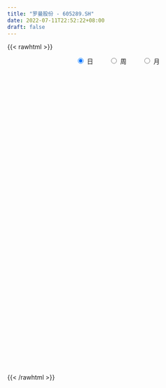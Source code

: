```yaml
---
title: "罗曼股份 - 605289.SH"
date: 2022-07-11T22:52:22+08:00
draft: false
---
```

{{< rawhtml >}}
    <div style="text-align: center">
        <label style="padding: 1rem;"><input style="margin-right: .5rem" type="radio" name="period" value="D" checked onclick="period_change(this)">日</label>
        <label style="padding: 1rem;"><input style="margin-right: .5rem" type="radio" name="period" value="W" onclick="period_change(this)">周</label>
        <label style="padding: 1rem;"><input style="margin-right: .5rem" type="radio" name="period" value="M" onclick="period_change(this)">月</label>
    </div>
    <div id="chart" style="height: 700px;"></div> 
    <script type="text/javascript">
        const D_v = [6069.51,31761.0,112683.31,18300.0,30371.97,60163.59,61885.45,42359.85,34785.06,49776.19,44214.12,34545.24,27684.08,41759.47,27247.69,24602.65,19018.17,21075.01,27548.87,19822.2,16063.7,19789.43,16485.0,17223.15,26973.32,48848.21,26053.26,18361.88,12901.35,13343.5,10807.61,8576.21,18135.04,12589.45,8574.08,11525.16,10287.47,9560.52,10184.72,10275.37,7949.41,40891.44,48172.71,25978.39,22243.63,19103.48,9302.84,12118.61,9191.47,8591.38,7093.53,8063.39,8908.12,7439.43,10913.73,4726.67,6540.66,5913.16,6016.28,12246.54,17367.37,11100.05,7139.4,6801.69,10966.13,8734.44,10386.92,8818.7,6903.37,5315.87,5274.79,5211.95,4568.22,8022.88,5975.34,5020.45,10353.42,9180.34,7245.17,6118.07,11013.66,8101.51,6915.34,5199.54,11264.86,9524.73,7008.09,4567.79,5481.83,5487.55,5267.74,7711.97,7195.49,6798.63,7052.44,7609.94,4222.51,5682.0,4227.31,6531.98,6374.49,4993.35,3622.36,3295.98,9128.65,4211.42,4534.93,2969.53,2271.8,1614.0,3649.89,2081.67,1881.21,1653.79,1880.99,1423.78,3702.88,3949.2,5769.26,1782.81,3447.64,26749.16,32038.06,24899.7,20241.39,15655.52,12466.83,9902.13,36558.05,18876.94,13637.25,51183.79,79148.18,119744.38,95726.33,84035.21,61635.64,65357.21,61170.28,40374.6,38294.41,69900.77,46799.88,27352.96,26534.94,25480.0,19648.8,15748.3,12358.0,14167.0,13708.0,16944.0,16859.59,59510.1,82264.11,112556.74,141708.79,110716.44,102154.6,98339.7,92988.75,84750.6,109457.9,69299.67,146100.78,100470.49,99672.29,103273.02,99517.67,87906.15,91834.32,69011.93,54570.12,41865.33,42322.79,41336.59,47186.8,38884.33,48217.86,42665.13,55144.91,44074.79,27823.0,37319.0,24613.33,20655.0,18637.0,14833.0,23633.0,16970.0,21249.0,18545.78,25575.95,15229.16,15856.0,29415.5,28060.5,71138.62,42992.44,32805.02,33479.0,36540.02,21219.1,15775.6,12604.8,14537.37,17304.79,26684.34,24661.17,17717.0,16130.0,13328.0,10822.0,9228.58,12413.8,11566.8,18574.0,17486.0,16724.13,29800.0,30219.51,19328.77,38102.78,45671.81,75365.88,40629.25,35655.67,59172.09,44987.0,35672.15,31734.15,33803.0,24323.39,22049.0,12792.0,13360.79,10859.0,17208.41,19978.0,24890.3,12215.97,16893.98,7177.0,37996.99,28201.99,26426.0,22984.58,15813.57,17252.63,28298.8,21889.83,13184.0,9405.0,9768.8,10369.99,8320.0,9125.0,8467.8,10337.0,14962.5,10319.5,7371.0,8940.0,7149.16,18588.34,42225.79,48234.3,39765.26,34753.73,22962.8,11376.87,12559.8,14311.0,24768.25,12859.51,22590.77,16429.98,9369.27,9765.72,8759.74,13760.25,30179.92,17027.06,12056.93,26769.0,22042.59,16994.43,12572.52,10318.75,12416.75,7802.0,9801.5,13242.49]
const D_histogram = [0.0,0.2508034188,0.209849933,-0.085054706,-0.4979506973,-0.8854405651,-1.0451369481,-1.1661749559,-1.1333642976,-0.994964802,-0.8106879123,-0.6635424121,-0.5950110116,-0.434400041,-0.3173167525,-0.2488846581,-0.1807810695,-0.1351867471,-0.1249281076,-0.0713380343,-0.0059988769,0.0275549731,0.0872279045,0.1522866867,0.2329180508,0.3319540202,0.350423574,0.3262014182,0.3038269843,0.2933019146,0.2683890383,0.2574886071,0.1768597286,0.0997460214,0.0548158843,0.0450516938,0.0736924263,0.1043136137,0.1279513803,0.1246214872,0.1310827271,0.3140747257,0.3466007822,0.3697528578,0.3466824938,0.2593221355,0.193728655,0.1658350329,0.1486153236,0.113122712,0.1022412893,0.0981886037,0.1098918746,0.0999742244,0.0480790892,0.0229000809,-0.0078785811,-0.0309629226,-0.0345422138,-0.0626440011,-0.1376852787,-0.2110963002,-0.2510762786,-0.287855909,-0.2575041819,-0.1841654741,-0.0802882025,-0.0155010369,0.0348259967,0.087411984,0.104634604,0.1419468402,0.1697878882,0.1994187738,0.203912967,0.201524266,0.2461797131,0.2255220792,0.2238467956,0.224074261,0.1790229799,0.1783830975,0.1732975601,0.1672117143,0.175114878,0.1386421783,0.0810569259,0.054554185,0.037311158,0.0362634582,0.0408717096,0.0627301607,0.0858155756,0.1044352012,0.1171271261,0.0932625631,0.0883668621,0.0520196998,0.0239114277,0.0208932382,-0.0033026202,-0.0114165448,-0.0038938458,-0.0054630141,-0.0694337997,-0.1083782216,-0.1599805352,-0.1539055532,-0.1180290047,-0.0899739965,-0.0865941218,-0.0571784743,-0.0332774567,-0.0152863405,-0.005736779,0.0031396639,-0.0207870963,-0.0288728955,-0.0437709782,-0.0467418839,-0.0362312025,0.0665003838,0.1391725331,0.2105752186,0.2673865891,0.2457326383,0.2450344592,0.2282311197,0.3031641371,0.3186575525,0.3049295509,0.4490475319,0.7007527132,0.8461935256,0.9467476517,0.7347699685,0.5597027565,0.2873984452,0.1783656972,0.0755074618,-0.0003918609,0.0173379384,-0.0948402163,-0.164920934,-0.2530675832,-0.3364910201,-0.3518253096,-0.3969054007,-0.4280056582,-0.4605013211,-0.4821840722,-0.441885198,-0.3989425448,-0.1769952175,0.1637862798,0.5805965771,0.7525765304,0.7922796517,0.8434663509,0.8002421633,0.7672081075,0.9326352743,1.2359071729,1.6330278247,1.4517817625,0.9467659712,0.3575836198,0.1803164966,-0.0572730992,-0.1713911194,-0.2036611876,-0.420514596,-0.7094643589,-0.8009239534,-0.8583452778,-0.8479841294,-0.9016005131,-0.9464169971,-0.8452798206,-0.8793987549,-0.7685861706,-0.8300902488,-0.9089673141,-0.8502134545,-0.8882177052,-0.8762758931,-0.9101533823,-0.9082724037,-0.7684117362,-0.6369931635,-0.4946052692,-0.389969518,-0.4220824669,-0.4185605719,-0.3683215508,-0.2146522533,0.1092360399,0.2730595059,0.3381961874,0.3041073291,0.2976262495,0.1511191364,0.0696864055,0.0369801055,0.0000687531,0.0039380342,-0.0376815901,-0.032792989,-0.0953001322,-0.1946411563,-0.2667453316,-0.243361701,-0.2067480196,-0.2258314383,-0.2897967999,-0.2661987067,-0.1615444479,-0.0411980136,0.0878745251,0.2211935272,0.2775672229,0.2546836618,0.307824927,0.5270214703,0.5657431635,0.5295089002,0.4680461266,0.510988498,0.5272476826,0.4219818866,0.3299805048,0.0563580749,-0.0948001507,-0.2587011786,-0.3461027098,-0.3801852676,-0.3960642887,-0.313282901,-0.2897130838,-0.3784978526,-0.4281645898,-0.5505653253,-0.7370482655,-0.8743835142,-0.9155621604,-0.8258559365,-0.661401104,-0.5108156565,-0.2365304494,0.0235904376,0.1660553499,0.2907467207,0.3473210039,0.3663779569,0.3511512549,0.3348557387,0.3301067004,0.3333676965,0.3477384109,0.2501020773,0.2329525707,0.2238608728,0.2114897345,0.1895714745,0.249178206,0.2879057117,0.3523416493,0.4497700669,0.5687649992,0.5744041323,0.5112183105,0.4880899085,0.1404478971,-0.1182731441,-0.2863682617,-0.3269313339,-0.3529731651,-0.3466838817,-0.322860497,-0.3038763136,-0.2773788316,-0.2750087709,-0.2349282681,-0.1842644074,-0.115801301,-0.0516323429,-0.0278625745,-0.0191096022,-0.0182696274,-0.0357934683,-0.031918352,-0.0077412323,-0.0097413928]
const D_fast = [0.0,0.3135042735,0.325013271,0.0088449554,-0.5285387102,-1.1373887192,-1.5583693392,-1.9709510861,-2.2214815021,-2.331823207,-2.3502182954,-2.3689583983,-2.4491797507,-2.3971687903,-2.3594146899,-2.35320376,-2.3302954388,-2.3184978032,-2.3394711906,-2.3037156259,-2.2398761877,-2.1994335945,-2.1179536869,-2.0148232331,-1.8759623563,-1.6939378818,-1.5878624345,-1.5305342358,-1.4769519236,-1.4141515146,-1.3719671313,-1.3184954107,-1.3549093571,-1.407086559,-1.4383127249,-1.436813992,-1.389750153,-1.3330505622,-1.2774249505,-1.2495994718,-1.2103675501,-0.9488568701,-0.829680618,-0.714090328,-0.6504900685,-0.673019893,-0.6901812097,-0.6766160736,-0.6566819519,-0.6638938856,-0.649214986,-0.6287205206,-0.5895442811,-0.5744683752,-0.6143437381,-0.6337977262,-0.6665460334,-0.6973711056,-0.7095859502,-0.7533487378,-0.8628113351,-0.9889964317,-1.0917454797,-1.2004890873,-1.2345134057,-1.2072160664,-1.1234108455,-1.0624989391,-1.0034654063,-0.9290264229,-0.885645152,-0.8128462058,-0.7425581857,-0.6630726067,-0.6076001717,-0.5596078062,-0.4534074308,-0.417684545,-0.3633981296,-0.307152099,-0.3074476351,-0.2634917431,-0.2252528904,-0.1895358077,-0.1378539246,-0.1396660797,-0.1769871005,-0.1898512953,-0.1977665328,-0.189748368,-0.1749221892,-0.1373811979,-0.0928418891,-0.0481134633,-0.0061397568,-0.006688679,0.0105073355,-0.0128349019,-0.034965317,-0.032760197,-0.0577817104,-0.0687497712,-0.0622005337,-0.0651354555,-0.146464691,-0.2125036683,-0.3041011158,-0.336502522,-0.3301332247,-0.3245717156,-0.3428403714,-0.3277193424,-0.312137689,-0.2979681579,-0.2898527912,-0.2801914323,-0.3093149666,-0.3246189896,-0.3504598169,-0.3651161936,-0.3636633128,-0.2443066305,-0.136841348,-0.0127948578,0.11086316,0.1506423687,0.2112028044,0.2514572448,0.4021812965,0.4973391,0.5598434862,0.8162233502,1.2431167097,1.6001059036,1.9373469426,1.9090617515,1.8739202287,1.6734655286,1.6090242049,1.525042835,1.4490455471,1.4711098309,1.3352216222,1.2239106709,1.072497126,0.904950934,0.8016603172,0.6573538759,0.5192522039,0.3716312107,0.2294024415,0.1592300162,0.1024370332,0.2801355562,0.6618636234,1.2238230649,1.5839471508,1.8217201851,2.083773472,2.2406098252,2.3993777963,2.7979637817,3.4102124735,4.2155900814,4.3972894599,4.1289651614,3.6291787149,3.496990716,3.2450828453,3.0881170453,3.0049316801,2.6829496227,2.2166337701,1.9249431873,1.6529355434,1.4513006595,1.1722841475,0.8908634142,0.7806806355,0.5267120125,0.4453780541,0.1763514138,-0.1297674801,-0.283566984,-0.5436256611,-0.7507528223,-1.0121686571,-1.2373557794,-1.2895980459,-1.3174277641,-1.298691187,-1.2915478154,-1.4291813811,-1.530299629,-1.5721409956,-1.4721347615,-1.1209374583,-0.8888491158,-0.7391633874,-0.6972254135,-0.6292999307,-0.7380272597,-0.8020383892,-0.8254996628,-0.8623938269,-0.8575400373,-0.9085800592,-0.9118897053,-0.9982218815,-1.1462231947,-1.2850137029,-1.3224704975,-1.337543821,-1.4130850993,-1.5494996609,-1.5924512444,-1.5281830976,-1.4181361667,-1.2670949967,-1.0784776128,-0.9527121113,-0.9119247571,-0.7818272601,-0.4308753492,-0.2507178652,-0.1545749034,-0.0990261453,0.0716633505,0.2197344559,0.2199641315,0.2104578758,-0.0490750353,-0.2239332986,-0.4525096212,-0.6264368298,-0.7555657045,-0.8704607978,-0.8660001353,-0.9148585891,-1.0982678211,-1.2549757057,-1.5150177726,-1.8857627791,-2.2416939064,-2.5117630926,-2.6285208529,-2.6294162964,-2.6065347629,-2.3913821682,-2.1253636719,-1.9413849221,-1.7440068711,-1.6006023369,-1.4899508946,-1.4173897829,-1.3499713645,-1.2721937278,-1.1855908074,-1.0842854903,-1.1193963046,-1.0783076685,-1.0314341482,-0.9909328529,-0.9654582443,-0.8435569612,-0.7328530277,-0.5803316777,-0.3704607433,-0.1092745612,0.0399656049,0.1045843607,0.2034784359,-0.1090516013,-0.3973409285,-0.6370281115,-0.7593240172,-0.8736091397,-0.9539908267,-1.0108825663,-1.0678674613,-1.1107146871,-1.1770968192,-1.1957483834,-1.1911506245,-1.1516378433,-1.100376971,-1.0835728462,-1.0795972745,-1.0833247066,-1.1097969146,-1.1139013862,-1.0916595747,-1.0960950833]
const D_slow = [0.0,0.0627008547,0.115163338,0.0938996614,-0.0305880129,-0.2519481541,-0.5132323912,-0.8047761301,-1.0881172045,-1.336858405,-1.5395303831,-1.7054159861,-1.854168739,-1.9627687493,-2.0420979374,-2.1043191019,-2.1495143693,-2.1833110561,-2.214543083,-2.2323775916,-2.2338773108,-2.2269885675,-2.2051815914,-2.1671099197,-2.1088804071,-2.025891902,-1.9382860085,-1.856735654,-1.7807789079,-1.7074534292,-1.6403561696,-1.5759840178,-1.5317690857,-1.5068325804,-1.4931286093,-1.4818656858,-1.4634425793,-1.4373641758,-1.4053763308,-1.374220959,-1.3414502772,-1.2629315958,-1.1762814002,-1.0838431858,-0.9971725623,-0.9323420285,-0.8839098647,-0.8424511065,-0.8052972756,-0.7770165976,-0.7514562753,-0.7269091243,-0.6994361557,-0.6744425996,-0.6624228273,-0.6566978071,-0.6586674523,-0.666408183,-0.6750437364,-0.6907047367,-0.7251260564,-0.7779001315,-0.8406692011,-0.9126331783,-0.9770092238,-1.0230505923,-1.043122643,-1.0469979022,-1.038291403,-1.016438407,-0.990279756,-0.9547930459,-0.9123460739,-0.8624913805,-0.8115131387,-0.7611320722,-0.6995871439,-0.6432066241,-0.5872449252,-0.53122636,-0.486470615,-0.4418748406,-0.3985504506,-0.356747522,-0.3129688025,-0.278308258,-0.2580440265,-0.2444054802,-0.2350776907,-0.2260118262,-0.2157938988,-0.2001113586,-0.1786574647,-0.1525486644,-0.1232668829,-0.0999512421,-0.0778595266,-0.0648546017,-0.0588767447,-0.0536534352,-0.0544790902,-0.0573332264,-0.0583066879,-0.0596724414,-0.0770308913,-0.1041254467,-0.1441205805,-0.1825969688,-0.21210422,-0.2345977191,-0.2562462496,-0.2705408681,-0.2788602323,-0.2826818174,-0.2841160122,-0.2833310962,-0.2885278703,-0.2957460942,-0.3066888387,-0.3183743097,-0.3274321103,-0.3108070143,-0.2760138811,-0.2233700764,-0.1565234291,-0.0950902696,-0.0338316548,0.0232261251,0.0990171594,0.1786815475,0.2549139353,0.3671758182,0.5423639965,0.7539123779,0.9905992909,1.174291783,1.3142174721,1.3860670834,1.4306585077,1.4495353732,1.449437408,1.4537718926,1.4300618385,1.388831605,1.3255647092,1.2414419541,1.1534856267,1.0542592766,0.947257862,0.8321325318,0.7115865137,0.6011152142,0.501379578,0.4571307736,0.4980773436,0.6432264879,0.8313706205,1.0294405334,1.2403071211,1.4403676619,1.6321696888,1.8653285074,2.1743053006,2.5825622568,2.9455076974,3.1821991902,3.2715950952,3.3166742193,3.3023559445,3.2595081647,3.2085928678,3.1034642188,2.926098129,2.7258671407,2.5112808212,2.2992847889,2.0738846606,1.8372804113,1.6259604562,1.4061107674,1.2139642248,1.0064416626,0.779199834,0.5666464704,0.3445920441,0.1255230708,-0.1020152747,-0.3290833757,-0.5211863097,-0.6804346006,-0.8040859179,-0.9015782974,-1.0070989141,-1.1117390571,-1.2038194448,-1.2574825081,-1.2301734982,-1.1619086217,-1.0773595748,-1.0013327426,-0.9269261802,-0.8891463961,-0.8717247947,-0.8624797683,-0.8624625801,-0.8614780715,-0.870898469,-0.8790967163,-0.9029217493,-0.9515820384,-1.0182683713,-1.0791087966,-1.1307958014,-1.187253661,-1.259702861,-1.3262525377,-1.3666386497,-1.3769381531,-1.3549695218,-1.29967114,-1.2302793343,-1.1666084188,-1.0896521871,-0.9578968195,-0.8164610286,-0.6840838036,-0.5670722719,-0.4393251474,-0.3075132268,-0.2020177551,-0.1195226289,-0.1054331102,-0.1291331479,-0.1938084426,-0.28033412,-0.3753804369,-0.4743965091,-0.5527172343,-0.6251455053,-0.7197699684,-0.8268111159,-0.9644524472,-1.1487145136,-1.3673103922,-1.5962009322,-1.8026649164,-1.9680151924,-2.0957191065,-2.1548517188,-2.1489541094,-2.107440272,-2.0347535918,-1.9479233408,-1.8563288516,-1.7685410379,-1.6848271032,-1.6023004281,-1.518958504,-1.4320239012,-1.3694983819,-1.3112602392,-1.255295021,-1.2024225874,-1.1550297188,-1.0927351673,-1.0207587394,-0.932673327,-0.8202308103,-0.6780395605,-0.5344385274,-0.4066339498,-0.2846114726,-0.2494994984,-0.2790677844,-0.3506598498,-0.4323926833,-0.5206359746,-0.607306945,-0.6880220693,-0.7639911477,-0.8333358556,-0.9020880483,-0.9608201153,-1.0068862171,-1.0358365424,-1.0487446281,-1.0557102717,-1.0604876723,-1.0650550791,-1.0740034462,-1.0819830342,-1.0839183423,-1.0863536905]
const D_data = [['2021-04-26', 32.72, 39.27, 32.72, 39.27],['2021-04-27', 43.2, 43.2, 42.0, 43.2],['2021-04-28', 47.5, 40.31, 39.33, 47.5],['2021-04-29', 36.28, 36.28, 36.28, 36.76],['2021-04-30', 32.65, 32.65, 32.65, 32.95],['2021-05-06', 31.8, 30.22, 30.05, 32.6],['2021-05-07', 30.22, 30.76, 29.22, 31.14],['2021-05-10', 30.1, 29.5, 29.4, 30.25],['2021-05-11', 29.51, 30.13, 29.51, 30.2],['2021-05-12', 30.3, 30.89, 30.2, 33.1],['2021-05-13', 30.47, 31.41, 29.55, 32.01],['2021-05-14', 30.84, 31.02, 30.5, 32.0],['2021-05-17', 30.88, 29.86, 29.67, 30.89],['2021-05-18', 29.73, 30.95, 29.73, 31.9],['2021-05-19', 30.35, 30.57, 30.0, 30.65],['2021-05-20', 30.63, 29.94, 29.8, 30.63],['2021-05-21', 29.61, 29.83, 29.6, 30.25],['2021-05-24', 29.91, 29.42, 29.3, 30.18],['2021-05-25', 29.08, 28.71, 28.37, 29.54],['2021-05-26', 28.71, 29.03, 28.41, 29.08],['2021-05-27', 28.95, 29.15, 28.94, 29.3],['2021-05-28', 29.22, 28.71, 28.64, 29.39],['2021-05-31', 28.74, 29.02, 28.48, 29.18],['2021-06-01', 29.0, 29.21, 28.82, 29.25],['2021-06-02', 29.38, 29.65, 29.22, 29.98],['2021-06-03', 29.65, 30.3, 29.53, 31.99],['2021-06-04', 30.25, 29.6, 29.34, 30.25],['2021-06-07', 29.62, 29.05, 28.85, 29.62],['2021-06-08', 29.05, 28.94, 28.81, 29.33],['2021-06-09', 28.83, 28.99, 28.61, 29.14],['2021-06-10', 28.8, 28.7, 28.68, 29.0],['2021-06-11', 28.65, 28.76, 28.56, 28.96],['2021-06-15', 28.76, 27.59, 27.5, 28.76],['2021-06-16', 27.62, 27.1, 27.01, 27.65],['2021-06-17', 27.08, 27.02, 26.93, 27.28],['2021-06-18', 27.0, 27.14, 26.73, 27.23],['2021-06-21', 27.15, 27.51, 27.02, 27.79],['2021-06-22', 27.51, 27.56, 27.26, 27.7],['2021-06-23', 27.74, 27.51, 27.37, 27.75],['2021-06-24', 27.59, 27.13, 27.1, 27.74],['2021-06-25', 27.1, 27.17, 27.02, 27.26],['2021-06-28', 27.27, 29.89, 27.21, 29.89],['2021-06-29', 30.91, 28.68, 28.62, 30.92],['2021-06-30', 28.5, 28.84, 28.47, 29.7],['2021-07-01', 28.39, 28.4, 28.3, 29.32],['2021-07-02', 28.35, 27.4, 27.21, 28.45],['2021-07-05', 27.4, 27.31, 26.9, 27.4],['2021-07-06', 27.26, 27.55, 27.02, 27.56],['2021-07-07', 27.49, 27.57, 27.28, 27.76],['2021-07-08', 27.56, 27.19, 27.12, 27.77],['2021-07-09', 27.06, 27.35, 27.0, 27.6],['2021-07-12', 27.32, 27.37, 27.3, 27.83],['2021-07-13', 27.4, 27.57, 27.36, 27.64],['2021-07-14', 27.68, 27.29, 27.24, 27.7],['2021-07-15', 27.2, 26.56, 26.31, 27.28],['2021-07-16', 26.8, 26.62, 26.56, 26.9],['2021-07-19', 26.58, 26.31, 26.16, 26.58],['2021-07-20', 26.4, 26.15, 26.03, 26.4],['2021-07-21', 26.1, 26.2, 26.0, 26.4],['2021-07-22', 26.2, 25.67, 25.65, 26.23],['2021-07-23', 25.61, 24.62, 24.61, 25.66],['2021-07-26', 24.53, 23.99, 23.78, 24.53],['2021-07-27', 23.9, 23.8, 23.78, 24.26],['2021-07-28', 23.96, 23.29, 23.15, 23.98],['2021-07-29', 23.98, 23.76, 23.58, 24.68],['2021-07-30', 23.75, 24.26, 23.75, 24.41],['2021-08-02', 24.29, 24.87, 24.01, 25.03],['2021-08-03', 25.03, 24.65, 24.65, 25.14],['2021-08-04', 24.65, 24.64, 24.35, 24.74],['2021-08-05', 24.59, 24.85, 24.43, 24.88],['2021-08-06', 24.74, 24.53, 24.41, 24.74],['2021-08-09', 24.53, 24.89, 24.53, 25.15],['2021-08-10', 24.77, 24.94, 24.77, 24.98],['2021-08-11', 24.86, 25.14, 24.86, 25.68],['2021-08-12', 25.11, 24.96, 24.94, 25.2],['2021-08-13', 24.9, 24.93, 24.85, 25.26],['2021-08-16', 25.0, 25.71, 24.95, 25.73],['2021-08-17', 25.61, 25.05, 24.96, 25.79],['2021-08-18', 25.06, 25.32, 25.01, 25.66],['2021-08-19', 25.39, 25.44, 25.18, 25.55],['2021-08-20', 25.64, 24.84, 24.45, 25.74],['2021-08-23', 24.85, 25.35, 24.8, 25.48],['2021-08-24', 25.35, 25.36, 25.16, 25.6],['2021-08-25', 25.34, 25.4, 25.16, 25.5],['2021-08-26', 25.42, 25.67, 25.32, 25.95],['2021-08-27', 25.58, 25.12, 25.02, 25.69],['2021-08-30', 25.14, 24.65, 24.5, 25.28],['2021-08-31', 24.65, 24.83, 24.52, 24.96],['2021-09-01', 24.99, 24.83, 24.56, 24.99],['2021-09-02', 24.61, 24.98, 24.61, 25.45],['2021-09-03', 24.89, 25.06, 24.85, 25.22],['2021-09-06', 25.0, 25.36, 25.0, 25.43],['2021-09-07', 25.33, 25.53, 25.21, 25.69],['2021-09-08', 25.46, 25.64, 25.36, 25.73],['2021-09-09', 25.51, 25.72, 25.51, 25.82],['2021-09-10', 25.64, 25.3, 25.2, 25.78],['2021-09-13', 25.4, 25.52, 25.2, 25.56],['2021-09-14', 25.53, 25.06, 25.01, 25.55],['2021-09-15', 25.08, 25.01, 24.8, 25.15],['2021-09-16', 25.16, 25.25, 25.1, 25.55],['2021-09-17', 25.3, 24.91, 24.75, 25.33],['2021-09-22', 24.82, 25.01, 24.2, 25.19],['2021-09-23', 25.01, 25.19, 24.92, 25.35],['2021-09-24', 25.2, 25.08, 25.01, 25.25],['2021-09-27', 25.01, 24.08, 24.01, 25.18],['2021-09-28', 24.08, 24.03, 23.63, 24.12],['2021-09-29', 23.96, 23.5, 23.5, 24.0],['2021-09-30', 23.68, 23.95, 23.51, 24.02],['2021-10-08', 23.9, 24.3, 23.9, 24.33],['2021-10-11', 24.3, 24.26, 24.17, 24.43],['2021-10-12', 24.25, 23.93, 23.82, 24.25],['2021-10-13', 23.95, 24.25, 23.86, 24.28],['2021-10-14', 24.18, 24.25, 24.0, 24.3],['2021-10-15', 24.3, 24.23, 24.06, 24.3],['2021-10-18', 24.29, 24.15, 24.02, 24.3],['2021-10-19', 24.24, 24.15, 24.07, 24.25],['2021-10-20', 24.17, 23.65, 23.65, 24.21],['2021-10-21', 23.65, 23.7, 23.53, 24.07],['2021-10-22', 23.71, 23.48, 23.39, 23.91],['2021-10-25', 23.48, 23.5, 23.3, 23.56],['2021-10-26', 23.5, 23.61, 23.4, 23.79],['2021-10-27', 23.93, 25.04, 23.67, 25.49],['2021-10-28', 24.93, 25.18, 24.82, 26.5],['2021-10-29', 25.0, 25.66, 25.0, 26.13],['2021-11-01', 25.5, 25.99, 24.83, 26.13],['2021-11-02', 25.99, 25.29, 24.99, 25.99],['2021-11-03', 25.28, 25.68, 25.19, 25.83],['2021-11-04', 25.68, 25.62, 25.3, 25.8],['2021-11-05', 25.62, 27.15, 25.6, 27.58],['2021-11-08', 27.16, 26.92, 26.55, 27.28],['2021-11-09', 26.81, 26.84, 26.42, 27.0],['2021-11-10', 27.9, 29.52, 27.09, 29.52],['2021-11-11', 29.52, 32.47, 28.0, 32.47],['2021-11-12', 33.0, 32.93, 31.88, 35.72],['2021-11-15', 31.72, 33.88, 30.52, 34.2],['2021-11-16', 32.7, 30.49, 30.49, 33.9],['2021-11-17', 30.26, 30.6, 29.34, 31.35],['2021-11-18', 30.63, 28.7, 28.55, 30.8],['2021-11-19', 28.8, 30.1, 28.73, 30.88],['2021-11-22', 30.28, 29.91, 29.0, 30.41],['2021-11-23', 29.89, 30.0, 29.23, 30.59],['2021-11-24', 30.0, 31.23, 29.73, 31.66],['2021-11-25', 31.05, 29.52, 29.5, 31.22],['2021-11-26', 29.21, 29.65, 29.21, 30.19],['2021-11-29', 28.45, 29.02, 28.45, 29.38],['2021-11-30', 29.53, 28.56, 28.15, 29.54],['2021-12-01', 28.4, 29.04, 28.31, 29.13],['2021-12-02', 28.9, 28.36, 28.32, 29.06],['2021-12-03', 28.14, 28.14, 28.13, 28.59],['2021-12-06', 28.07, 27.72, 27.42, 28.3],['2021-12-07', 27.69, 27.44, 27.15, 28.2],['2021-12-08', 27.59, 27.99, 27.3, 28.02],['2021-12-09', 27.8, 27.99, 27.75, 28.29],['2021-12-10', 28.16, 30.79, 28.1, 30.79],['2021-12-13', 31.5, 33.87, 31.0, 33.87],['2021-12-14', 35.0, 37.26, 34.61, 37.26],['2021-12-15', 37.26, 36.43, 34.41, 40.99],['2021-12-16', 35.49, 36.1, 34.45, 37.6],['2021-12-17', 35.67, 37.31, 34.01, 37.69],['2021-12-20', 36.38, 37.0, 36.01, 39.0],['2021-12-21', 35.04, 37.77, 34.0, 38.84],['2021-12-22', 40.17, 41.55, 38.8, 41.55],['2021-12-23', 44.0, 45.71, 42.01, 45.71],['2021-12-24', 48.0, 50.28, 48.0, 50.28],['2021-12-27', 55.31, 45.25, 45.25, 55.31],['2021-12-28', 40.99, 40.73, 40.73, 43.0],['2021-12-29', 38.01, 37.69, 36.72, 38.57],['2021-12-30', 37.27, 41.46, 37.21, 41.46],['2021-12-31', 42.0, 40.1, 38.68, 43.08],['2022-01-04', 41.0, 41.07, 39.09, 42.86],['2022-01-05', 40.17, 42.01, 39.5, 42.01],['2022-01-06', 40.99, 39.22, 38.5, 41.14],['2022-01-07', 38.05, 36.92, 36.8, 39.55],['2022-01-10', 37.7, 38.16, 35.87, 38.4],['2022-01-11', 37.99, 37.89, 37.03, 38.89],['2022-01-12', 38.06, 38.27, 36.5, 38.79],['2022-01-13', 37.9, 36.96, 36.9, 38.78],['2022-01-14', 36.7, 36.34, 36.3, 37.78],['2022-01-17', 36.05, 37.85, 35.88, 38.25],['2022-01-18', 37.7, 35.86, 35.72, 37.7],['2022-01-19', 35.86, 37.41, 35.8, 39.28],['2022-01-20', 37.41, 34.9, 34.72, 37.41],['2022-01-21', 34.33, 33.73, 33.62, 35.19],['2022-01-24', 34.15, 34.79, 33.82, 36.0],['2022-01-25', 35.14, 33.0, 33.0, 35.37],['2022-01-26', 33.09, 32.88, 31.67, 33.66],['2022-01-27', 32.55, 31.53, 31.31, 32.7],['2022-01-28', 31.55, 31.13, 31.05, 32.29],['2022-02-07', 31.47, 32.51, 30.58, 32.78],['2022-02-08', 32.78, 32.49, 31.85, 32.78],['2022-02-09', 32.48, 32.81, 32.18, 33.1],['2022-02-10', 32.99, 32.53, 32.02, 32.99],['2022-02-11', 32.38, 30.55, 30.49, 32.38],['2022-02-14', 30.8, 30.43, 30.0, 30.89],['2022-02-15', 30.39, 30.68, 30.1, 31.15],['2022-02-16', 30.68, 32.12, 30.68, 32.54],['2022-02-17', 31.91, 35.33, 31.8, 35.33],['2022-02-18', 36.63, 34.63, 34.2, 38.57],['2022-02-21', 33.9, 34.1, 33.4, 34.38],['2022-02-22', 33.55, 33.05, 32.75, 33.77],['2022-02-23', 33.44, 33.39, 32.55, 33.96],['2022-02-24', 33.27, 31.27, 30.86, 33.69],['2022-02-25', 31.2, 31.43, 31.2, 32.37],['2022-02-28', 31.44, 31.65, 30.51, 31.79],['2022-03-01', 31.77, 31.3, 30.96, 31.94],['2022-03-02', 31.3, 31.6, 30.89, 31.6],['2022-03-03', 31.61, 30.79, 30.65, 31.7],['2022-03-04', 30.77, 31.12, 30.3, 31.89],['2022-03-07', 30.69, 29.94, 29.0, 30.7],['2022-03-08', 30.27, 28.79, 28.64, 30.46],['2022-03-09', 28.65, 28.34, 27.2, 29.27],['2022-03-10', 29.0, 29.05, 28.51, 29.41],['2022-03-11', 28.69, 29.04, 28.08, 29.08],['2022-03-14', 29.0, 28.05, 28.03, 29.0],['2022-03-15', 27.89, 26.88, 26.78, 28.32],['2022-03-16', 27.16, 27.46, 26.37, 27.72],['2022-03-17', 27.58, 28.46, 27.38, 28.74],['2022-03-18', 28.39, 28.99, 27.66, 29.52],['2022-03-21', 28.93, 29.6, 28.93, 29.87],['2022-03-22', 29.59, 30.3, 28.71, 30.5],['2022-03-23', 30.27, 29.87, 29.4, 30.98],['2022-03-24', 30.09, 29.01, 28.95, 30.09],['2022-03-25', 29.35, 30.11, 28.65, 31.55],['2022-03-28', 30.7, 33.12, 29.81, 33.12],['2022-03-29', 33.58, 31.87, 30.82, 34.5],['2022-03-30', 31.71, 31.27, 30.68, 31.8],['2022-03-31', 30.87, 31.0, 30.55, 31.97],['2022-04-01', 30.45, 32.58, 29.88, 33.5],['2022-04-06', 32.0, 32.77, 31.8, 33.49],['2022-04-07', 32.14, 31.35, 31.35, 33.0],['2022-04-08', 31.11, 31.26, 30.39, 32.3],['2022-04-11', 30.66, 28.13, 28.13, 30.88],['2022-04-12', 27.3, 28.48, 27.3, 30.0],['2022-04-13', 28.58, 27.3, 27.03, 28.86],['2022-04-14', 27.67, 27.3, 27.3, 27.98],['2022-04-15', 27.18, 27.3, 26.66, 27.73],['2022-04-18', 27.33, 27.02, 26.36, 27.33],['2022-04-19', 26.99, 28.08, 26.91, 28.08],['2022-04-20', 28.11, 27.3, 27.08, 28.5],['2022-04-21', 26.82, 25.35, 25.2, 27.2],['2022-04-22', 25.0, 25.03, 24.4, 25.58],['2022-04-25', 24.48, 23.13, 23.1, 24.9],['2022-04-26', 20.82, 20.82, 20.82, 20.82],['2022-04-27', 18.74, 19.73, 18.74, 19.98],['2022-04-28', 19.73, 19.52, 19.03, 20.63],['2022-04-29', 19.9, 20.35, 19.57, 20.47],['2022-05-05', 20.91, 21.11, 20.1, 21.66],['2022-05-06', 20.6, 21.03, 20.6, 21.5],['2022-05-09', 21.24, 23.13, 21.08, 23.13],['2022-05-10', 23.01, 24.01, 22.33, 24.08],['2022-05-11', 24.23, 23.4, 23.4, 24.23],['2022-05-12', 23.4, 23.79, 22.98, 23.85],['2022-05-13', 24.05, 23.4, 23.13, 24.05],['2022-05-16', 23.4, 23.15, 23.02, 23.6],['2022-05-17', 23.14, 22.76, 22.3, 23.44],['2022-05-18', 22.76, 22.69, 22.35, 23.35],['2022-05-19', 22.26, 22.81, 22.08, 22.97],['2022-05-20', 22.81, 22.95, 22.58, 23.11],['2022-05-23', 22.96, 23.2, 22.96, 23.8],['2022-05-24', 23.54, 21.61, 21.61, 23.54],['2022-05-25', 21.7, 22.31, 21.7, 22.46],['2022-05-26', 22.61, 22.34, 21.9, 22.62],['2022-05-27', 22.29, 22.24, 21.9, 22.8],['2022-05-30', 22.24, 22.02, 21.84, 22.39],['2022-05-31', 22.12, 23.16, 21.41, 23.34],['2022-06-01', 23.99, 23.23, 22.23, 24.0],['2022-06-02', 22.78, 23.95, 22.33, 24.14],['2022-06-06', 24.27, 25.0, 23.8, 25.54],['2022-06-07', 24.97, 26.16, 24.75, 26.51],['2022-06-08', 26.16, 25.45, 25.0, 26.83],['2022-06-09', 25.61, 24.8, 24.7, 25.61],['2022-06-10', 24.61, 25.42, 24.54, 25.54],['2022-06-13', 19.86, 20.56, 19.66, 20.57],['2022-06-14', 20.0, 20.0, 19.28, 20.25],['2022-06-15', 20.37, 19.77, 19.67, 20.37],['2022-06-16', 19.86, 20.5, 19.71, 21.21],['2022-06-17', 20.38, 20.16, 19.73, 20.38],['2022-06-20', 20.1, 20.15, 19.88, 20.21],['2022-06-21', 20.52, 20.09, 19.85, 20.52],['2022-06-22', 20.23, 19.79, 19.71, 20.28],['2022-06-23', 19.59, 19.66, 19.48, 20.0],['2022-06-24', 19.66, 19.09, 18.9, 19.75],['2022-06-27', 19.06, 19.34, 19.06, 19.45],['2022-06-28', 19.34, 19.41, 19.24, 19.53],['2022-06-29', 19.45, 19.69, 19.45, 20.9],['2022-06-30', 19.42, 19.78, 19.3, 20.4],['2022-07-01', 19.5, 19.33, 19.1, 19.63],['2022-07-04', 19.2, 19.06, 18.73, 19.24],['2022-07-05', 19.03, 18.82, 18.55, 19.19],['2022-07-06', 18.73, 18.37, 18.2, 18.85],['2022-07-07', 18.54, 18.42, 18.3, 18.66],['2022-07-08', 18.42, 18.58, 18.42, 18.94],['2022-07-11', 18.5, 18.15, 18.0, 18.6]]
const W_v = [199185.79,122049.04,205680.46,140312.06,104299.21,135582.94,63990.55,50823.73,48257.49,156389.65,46297.83,40051.34,48084.01,44741.71,36699.65,28798.84,43910.66,41005.98,27813.0,36368.47,27038.29,11911.69,20844.53,2271.8,10880.56,16726.11,88917.37,94823.92,282590.54,367924.67,222722.62,99770.04,121188.69,549400.6800000001,454836.6200000001,549034.25,303322.52,211595.84,217925.69,116057.33,105973.73,159699.78,167035.58,86906.9,82658.17,69269.18,134175.19,256494.7,112393.3,106328.18,85151.68,116695.96,38798.15,90030.26,46051.59,51930.0,116197.59,121418.46,90959.51,71834.9,94890.01,52911.52,13242.49]
const W_histogram = [0.0,-0.1206153846,-0.1730244138,-0.2720769077,-0.3900847715,-0.3846247403,-0.4115915692,-0.5063089574,-0.5320727158,-0.4992908619,-0.4482631925,-0.4308486831,-0.5154815902,-0.5538033887,-0.5196220313,-0.4323083238,-0.3465547544,-0.2418719892,-0.1519591449,-0.0565255359,-0.0027107012,0.0579412996,0.0366042026,0.0593631674,0.0816289075,0.0588362368,0.1958483119,0.3813599404,0.8604539047,0.947013458,0.9327300572,0.7862164016,0.8281934073,1.2311989425,2.2481817298,2.1141786674,1.7076896407,1.3137542728,0.8157938685,0.2775153115,-0.1295372638,-0.1353160124,-0.3535653489,-0.5083072474,-0.7269308179,-0.8429268942,-0.8119294718,-0.6024199105,-0.5325011454,-0.7210053989,-0.9521073204,-1.3494244151,-1.4849556523,-1.3380634481,-1.198770129,-1.0854019829,-0.8373135813,-0.5311981699,-0.633041798,-0.7164085955,-0.6985902687,-0.6798723909,-0.639600695]
const W_fast = [0.0,-0.1507692308,-0.2464343634,-0.4135060842,-0.6290351408,-0.7197312947,-0.849596016,-1.0708906435,-1.2296725808,-1.3217134425,-1.3827515712,-1.4730492325,-1.6865525371,-1.8633251828,-1.9590493333,-1.9798127067,-1.9806978259,-1.9364830581,-1.88456,-1.803257775,-1.7501206155,-1.6749832898,-1.6871693362,-1.6495695795,-1.6068966125,-1.614980224,-1.429006071,-1.1481544573,-0.4539470169,-0.1306340991,0.0882650144,0.1383054592,0.3873308167,1.0981360875,2.6771643072,3.0717059118,3.0921392953,3.0266424955,2.7326305584,2.2637308292,1.8242939379,1.7846861862,1.4780455125,1.1962268022,0.7958705272,0.4691427273,0.2971577818,0.3560623655,0.2928558443,-0.0758997589,-0.5450285106,-1.2797017091,-1.7864718594,-1.9740955172,-2.1344947304,-2.29247708,-2.2537170738,-2.0804012048,-2.3405052823,-2.6029742287,-2.7598034691,-2.911053689,-3.0306821669]
const W_slow = [0.0,-0.0301538462,-0.0734099496,-0.1414291765,-0.2389503694,-0.3351065545,-0.4380044468,-0.5645816861,-0.697599865,-0.8224225805,-0.9344883787,-1.0422005494,-1.171070947,-1.3095217941,-1.439427302,-1.5475043829,-1.6341430715,-1.6946110688,-1.7326008551,-1.746732239,-1.7474099143,-1.7329245894,-1.7237735388,-1.7089327469,-1.68852552,-1.6738164608,-1.6248543829,-1.5295143978,-1.3144009216,-1.0776475571,-0.8444650428,-0.6479109424,-0.4408625906,-0.133062855,0.4289825775,0.9575272443,1.3844496545,1.7128882227,1.9168366899,1.9862155177,1.9538312018,1.9200021987,1.8316108614,1.7045340496,1.5228013451,1.3120696216,1.1090872536,0.958482276,0.8253569896,0.6451056399,0.4070788098,0.069722706,-0.3015162071,-0.6360320691,-0.9357246013,-1.2070750971,-1.4164034924,-1.5492030349,-1.7074634844,-1.8865656332,-2.0612132004,-2.2311812981,-2.3910814719]
const W_data = [['2021-04-30', 32.72, 32.65, 32.65, 47.5],['2021-05-07', 31.8, 30.76, 29.22, 32.6],['2021-05-14', 30.1, 31.02, 29.4, 33.1],['2021-05-21', 30.88, 29.83, 29.6, 31.9],['2021-05-28', 29.91, 28.71, 28.37, 30.18],['2021-06-04', 28.74, 29.6, 28.48, 31.99],['2021-06-11', 29.62, 28.76, 28.56, 29.62],['2021-06-18', 28.76, 27.14, 26.73, 28.76],['2021-06-25', 27.15, 27.17, 27.02, 27.79],['2021-07-02', 27.27, 27.4, 27.21, 30.92],['2021-07-09', 27.4, 27.35, 26.9, 27.77],['2021-07-16', 27.32, 26.62, 26.31, 27.83],['2021-07-23', 26.58, 24.62, 24.61, 26.58],['2021-07-30', 24.53, 24.26, 23.15, 24.68],['2021-08-06', 24.29, 24.53, 24.01, 25.14],['2021-08-13', 24.53, 24.93, 24.53, 25.68],['2021-08-20', 25.0, 24.84, 24.45, 25.79],['2021-08-27', 24.85, 25.12, 24.8, 25.95],['2021-09-03', 25.14, 25.06, 24.5, 25.45],['2021-09-10', 25.0, 25.3, 25.0, 25.82],['2021-09-17', 25.4, 24.91, 24.75, 25.56],['2021-09-24', 24.82, 25.08, 24.2, 25.35],['2021-09-30', 25.01, 23.95, 23.5, 25.18],['2021-10-08', 23.9, 24.3, 23.9, 24.33],['2021-10-15', 24.3, 24.23, 23.82, 24.43],['2021-10-22', 24.29, 23.48, 23.39, 24.3],['2021-10-29', 23.48, 25.66, 23.3, 26.5],['2021-11-05', 25.5, 27.15, 24.83, 27.58],['2021-11-12', 27.16, 32.93, 26.42, 35.72],['2021-11-19', 31.72, 30.1, 28.55, 34.2],['2021-11-26', 30.28, 29.65, 29.0, 31.66],['2021-12-03', 28.45, 28.14, 28.13, 29.54],['2021-12-10', 28.07, 30.79, 27.15, 30.79],['2021-12-17', 31.5, 37.31, 31.0, 40.99],['2021-12-24', 36.38, 50.28, 34.0, 50.28],['2021-12-31', 55.31, 40.1, 36.72, 55.31],['2022-01-07', 41.0, 36.92, 36.8, 42.86],['2022-01-14', 37.7, 36.34, 35.87, 38.89],['2022-01-21', 36.05, 33.73, 33.62, 39.28],['2022-01-28', 34.15, 31.13, 31.05, 36.0],['2022-02-11', 31.47, 30.55, 30.49, 33.1],['2022-02-18', 30.8, 34.63, 30.0, 38.57],['2022-02-25', 33.9, 31.43, 30.86, 34.38],['2022-03-04', 31.44, 31.12, 30.3, 31.94],['2022-03-11', 30.69, 29.04, 27.2, 30.7],['2022-03-18', 29.0, 28.99, 26.37, 29.52],['2022-03-25', 28.93, 30.11, 28.65, 31.55],['2022-04-01', 30.7, 32.58, 29.81, 34.5],['2022-04-08', 32.0, 31.26, 30.39, 33.49],['2022-04-15', 30.66, 27.3, 26.66, 30.88],['2022-04-22', 27.33, 25.03, 24.4, 28.5],['2022-04-29', 24.48, 20.35, 18.74, 24.9],['2022-05-06', 20.91, 21.03, 20.1, 21.66],['2022-05-13', 21.24, 23.4, 21.08, 24.23],['2022-05-20', 23.4, 22.95, 22.08, 23.6],['2022-05-27', 22.96, 22.24, 21.61, 23.8],['2022-06-02', 22.24, 23.95, 21.41, 24.14],['2022-06-10', 24.27, 25.42, 23.8, 26.83],['2022-06-17', 19.86, 20.16, 19.28, 21.21],['2022-06-24', 20.1, 19.09, 18.9, 20.52],['2022-07-01', 19.06, 19.33, 19.06, 20.9],['2022-07-08', 19.2, 18.58, 18.2, 19.24],['2022-07-15', 18.5, 18.15, 18.0, 18.6]]
const M_v = [199185.79,588825.77,397212.2499999999,220522.0,161991.01,112400.1,118795.84,1020076.6899999999,1722215.3399999999,848901.38,448484.69,554556.45,479741.2099999998,252547.5,452568.54,83148.44]
const M_histogram = [0.0,-0.2316581197,-0.3756722234,-0.7371447865,-0.8856260393,-0.983341924,-0.876587647,-0.5693307289,0.4001726801,0.4241240297,0.4588290626,0.4227425699,-0.2949631201,-0.5426131639,-0.8764538246,-1.1331380878]
const M_fast = [0.0,-0.2895726496,-0.5275048092,-1.0732635689,-1.4431513315,-1.7867026972,-1.8990953319,-1.7341710961,-0.6646245171,-0.5346421601,-0.3852298615,-0.3156307117,-1.1070771817,-1.4903805165,-2.0433346334,-2.5833034186]
const M_slow = [0.0,-0.0579145299,-0.1518325858,-0.3361187824,-0.5575252922,-0.8033607732,-1.022507685,-1.1648403672,-1.0647971972,-0.9587661897,-0.8440589241,-0.7383732816,-0.8121140616,-0.9477673526,-1.1668808088,-1.4501653307]
const M_data = [['2021-04-30', 32.72, 32.65, 32.65, 47.5],['2021-05-31', 31.8, 29.02, 28.37, 33.1],['2021-06-30', 29.0, 28.84, 26.73, 31.99],['2021-07-30', 28.39, 24.26, 23.15, 29.32],['2021-08-31', 24.29, 24.83, 24.01, 25.95],['2021-09-30', 24.99, 23.95, 23.5, 25.82],['2021-10-29', 23.9, 25.66, 23.3, 26.5],['2021-11-30', 25.5, 28.56, 24.83, 35.72],['2021-12-31', 28.4, 40.1, 27.15, 55.31],['2022-01-28', 41.0, 31.13, 31.05, 42.86],['2022-02-28', 31.47, 31.65, 30.0, 38.57],['2022-03-31', 31.77, 31.0, 26.37, 34.5],['2022-04-29', 30.45, 20.35, 18.74, 33.5],['2022-05-31', 20.91, 23.16, 20.1, 24.23],['2022-06-30', 23.99, 19.78, 18.9, 26.83],['2022-07-29', 19.5, 18.15, 18.0, 19.63]]
        const D_a = [null,null,47.5,null,null,null,null,null,null,null,null,null,null,null,null,null,null,null,28.37,null,null,null,null,null,null,31.99,null,null,null,null,null,null,null,null,null,26.73,null,null,null,null,null,null,30.92,null,null,null,26.9,null,null,null,null,27.83,null,null,null,null,null,null,null,null,null,null,null,23.15,null,null,null,null,null,null,null,null,null,null,null,null,null,null,null,null,null,null,null,null,25.95,null,null,null,null,null,null,null,null,null,null,null,null,null,null,null,null,null,null,null,null,null,23.5,null,null,null,null,null,24.3,null,null,null,null,null,null,23.3,null,null,null,null,null,null,null,null,null,null,null,null,null,35.72,null,null,null,null,null,null,null,null,null,null,null,null,null,null,null,null,27.15,null,null,null,null,null,40.99,null,null,null,34.0,null,null,null,null,null,null,null,43.08,null,null,null,null,null,null,null,null,null,null,null,null,null,null,null,null,null,null,null,null,null,null,null,null,30.0,null,null,null,38.57,null,null,null,null,null,null,null,null,null,null,null,null,null,null,null,null,null,26.37,null,null,null,null,null,null,null,null,34.5,null,null,null,null,null,null,null,null,null,null,null,null,null,null,null,null,null,null,18.74,null,null,null,null,null,null,24.23,null,null,null,null,null,null,null,null,null,null,null,null,null,21.41,null,null,null,null,26.83,null,null,null,null,null,null,null,null,null,null,null,null,null,null,null,null,null,null,null,18.2,null,null,null]
const W_a = [null,null,null,null,null,null,null,null,null,null,null,null,null,23.15,null,null,null,25.95,null,null,null,null,null,null,null,null,23.3,null,null,null,null,null,null,null,null,55.31,null,null,null,null,null,null,null,null,null,null,null,null,null,null,null,18.74,null,null,null,null,null,26.83,null,null,null,null,null]
const M_a = [null,null,null,null,null,null,null,null,null,null,null,null,18.74,null,null,null]
        const D_b = [[{ coord: ['2021-04-28', 31.99] }, { coord: ['2021-06-29', 28.37] }],[{ coord: ['2021-07-28', 24.3] }, { coord: ['2021-10-25', 23.5] }],[{ coord: ['2021-11-12', 35.72] }, { coord: ['2022-03-29', 34.0] }],[{ coord: ['2022-04-27', 24.23] }, { coord: ['2022-06-08', 21.41] }]]
const W_b = [[{ coord: ['2021-07-30', 25.95] }, { coord: ['2022-04-29', 23.3] }]]
const M_b = []
    </script>
{{< /rawhtml >}}
